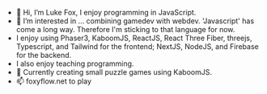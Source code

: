 - 👋 Hi, I’m Luke Fox, I enjoy programming in JavaScript.
- 👀 I’m interested in ... combining gamedev with webdev. 'Javascript' has come a long way. Therefore I'm sticking to that language for now.
- I enjoy using Phaser3, KaboomJS, ReactJS, React Three Fiber, threejs, Typescript, and Tailwind for the frontend; NextJS, NodeJS, and Firebase for the backend. 
-  I also enjoy teaching programming.
- 💞️  Currently creating small puzzle games using KaboomJS.
- 📫 foxyflow.net to play

<!---
foxyflow/foxyflow is a ✨ special ✨ repository because its `README.md` (this file) appears on your GitHub profile.
You can click the Preview link to take a look at your changes.
--->
